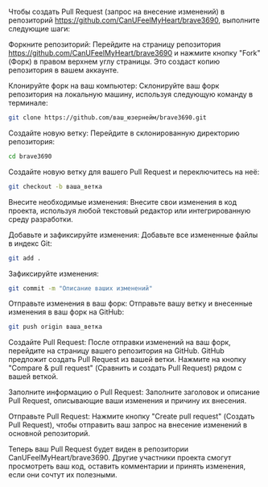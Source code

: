 Чтобы создать Pull Request (запрос на внесение изменений) в репозиторий https://github.com/CanUFeelMyHeart/brave3690, выполните следующие шаги:

Форкните репозиторий:
Перейдите на страницу репозитория https://github.com/CanUFeelMyHeart/brave3690 и нажмите кнопку "Fork" (Форк) в правом верхнем углу страницы. Это создаст копию репозитория в вашем аккаунте.

Клонируйте форк на ваш компьютер:
Склонируйте ваш форк репозитория на локальную машину, используя следующую команду в терминале:

```sh
git clone https://github.com/ваш_юзернейм/brave3690.git
```

Создайте новую ветку:
Перейдите в склонированную директорию репозитория:

```sh
cd brave3690
```
Создайте новую ветку для вашего Pull Request и переключитесь на неё:

```sh
git checkout -b ваша_ветка
```
Внесите необходимые изменения:
Внесите свои изменения в код проекта, используя любой текстовый редактор или интегрированную среду разработки.

Добавьте и зафиксируйте изменения:
Добавьте все измененные файлы в индекс Git:

```sh
git add .
```
Зафиксируйте изменения:
```sh
git commit -m "Описание ваших изменений"
```
Отправьте изменения в ваш форк:
Отправьте вашу ветку и внесенные изменения в ваш форк на GitHub:

```sh
git push origin ваша_ветка
```
Создайте Pull Request:
После отправки изменений на ваш форк, перейдите на страницу вашего репозитория на GitHub. GitHub предложит создать Pull Request из вашей ветки. Нажмите на кнопку "Compare & pull request" (Сравнить и создать Pull Request) рядом с вашей веткой.

Заполните информацию о Pull Request:
Заполните заголовок и описание Pull Request, описывающие ваши изменения и причину их внесения.

Отправьте Pull Request:
Нажмите кнопку "Create pull request" (Создать Pull Request), чтобы отправить ваш запрос на внесение изменений в основной репозиторий.

Теперь ваш Pull Request будет виден в репозитории CanUFeelMyHeart/brave3690. Другие участники проекта смогут просмотреть ваш код, оставить комментарии и принять изменения, если они сочтут их полезными.
